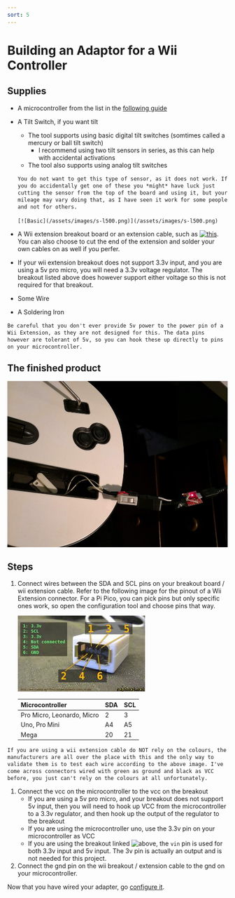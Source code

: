 ```yaml
---
sort: 5
---
```

# Building an Adaptor for a Wii Controller
## Supplies
* A microcontroller from the list in the [following guide](https://santroller.tangentmc.net/wiring_guides/general.html)

* A Tilt Switch, if you want tilt
  * The tool supports using basic digital tilt switches (somtimes called a mercury or ball tilt switch)
    * I recommend using two tilt sensors in series, as this can help with accidental activations
  * The tool also supports using analog tilt switches

  ```danger
  You do not want to get this type of sensor, as it does not work. If you do accidentally get one of these you *might* have luck just cutting the sensor from the top of the board and using it, but your mileage may vary doing that, as I have seen it work for some people and not for others.
        
  [![Basic](/assets/images/s-l500.png)](/assets/images/s-l500.png)
  ```
* A Wii extension breakout board or an extension cable, such as [![this](https://www.adafruit.com/product/4836)](https://www.adafruit.com/product/4836). You can also choose to cut the end of the extension and solder your own cables on as well if you perfer.
* If your wii extension breakout does not support 3.3v input, and you are using a 5v pro micro, you will need a 3.3v voltage regulator. The breakout listed above does however support either voltage so this is not required for that breakout.
* Some Wire
* A Soldering Iron

```danger
Be careful that you don't ever provide 5v power to the power pin of a Wii Extension, as they are not designed for this. The data pins however are tolerant of 5v, so you can hook these up directly to pins on your microcontroller.
```

## The finished product
[![Finished adaptor](/assets/images/adaptor.jpg)](/assets/images/adaptor.jpg)

## Steps
1. Connect wires between the SDA and SCL pins on your breakout board / wii extension cable. 
Refer to the following image for the pinout of a Wii Extension connector. For a Pi Pico, you can pick pins but only specific ones work, so open the configuration tool and choose pins that way.

    [![Finished adaptor](/assets/images/wii-ext.jpg)](/assets/images/wii-ext.jpg)
   
   | Microcontroller | SDA | SCL |
   | --- | --- | --- |
   | Pro Micro, Leonardo, Micro | 2 | 3 |
   | Uno, Pro Mini | A4 | A5 |
   | Mega | 20 | 21 |

```danger
If you are using a wii extension cable do NOT rely on the colours, the manufacturers are all over the place with this and the only way to validate them is to test each wire according to the above image. I've come across connectors wired with green as ground and black as VCC before, you just can't rely on the colours at all unfortunately.
```
1. Connect the vcc on the microcontroller to the vcc on the breakout
   * If you are using a 5v pro micro, and your breakout does not support 5v input, then you will need to hook up VCC from the microcontroller to a 3.3v regulator, and then hook up the output of the regulator to the breakout
   * If you are using the microcontroller uno, use the 3.3v pin on your microcontroller as VCC
   * If you are using the breakout linked ![above](https://www.adafruit.com/product/4836), the `vin` pin is used for both 3.3v input and 5v input. The 3v pin is actually an output and is not needed for this project.
2. Connect the gnd pin on the wii breakout / extension cable to the gnd on your microcontroller.

Now that you have wired your adapter, go [configure it](https://santroller.tangentmc.net/tool/using.html).